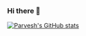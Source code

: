 ### Hi there 👋

<!--
**Parv3sh/Parv3sh** is a ✨ _special_ ✨ repository because its `README.md` (this file) appears on your GitHub profile.

Here are some ideas to get you started:

- 🔭 I’m currently working on ...
- 🌱 I’m currently learning ...
- 👯 I’m looking to collaborate on ...
- 🤔 I’m looking for help with ...
- 💬 Ask me about ...
- 📫 How to reach me: ...
- 😄 Pronouns: ...
- ⚡ Fun fact: ...
-->

[![Parvesh's GitHub stats](https://github-readme-stats-parv3sh.vercel.app/api?username=Parv3sh&show_icons=true&&theme=radical&include_all_commits&show_owner)](https://github.com/parv3sh/github-readme-stats)
